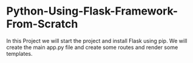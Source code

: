 # Python-Using-Flask-Framework-From-Scratch
In this Project we will start the project and install Flask using pip. We will create the main app.py file and create some routes and render some templates.
